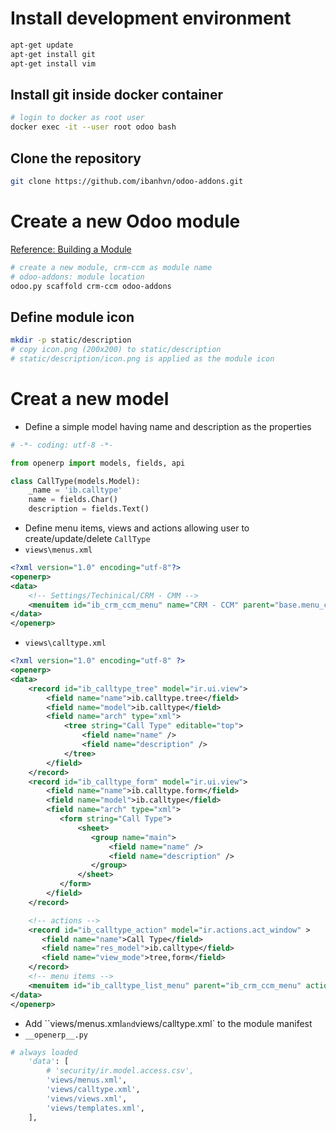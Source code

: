 # Install development environment

```sh
apt-get update
apt-get install git
apt-get install vim
```
## Install git inside docker container

```sh
# login to docker as root user
docker exec -it --user root odoo bash
```
## Clone the repository

```sh
git clone https://github.com/ibanhvn/odoo-addons.git
```
# Create a new Odoo module

[Reference: Building a Module](https://www.odoo.com/documentation/9.0/howtos/backend.html)
```sh
# create a new module, crm-ccm as module name
# odoo-addons: module location
odoo.py scaffold crm-ccm odoo-addons
```
## Define module icon

```sh
mkdir -p static/description
# copy icon.png (200x200) to static/description
# static/description/icon.png is applied as the module icon
```
# Creat a new model
- Define a simple model having name and description as the properties
```python
# -*- coding: utf-8 -*-

from openerp import models, fields, api

class CallType(models.Model):
    _name = 'ib.calltype'
    name = fields.Char()
    description = fields.Text()
```
- Define menu items, views and actions allowing user to create/update/delete `CallType`
- `views\menus.xml` 
```xml
<?xml version="1.0" encoding="utf-8"?>
<openerp>
<data>
    <!-- Settings/Techinical/CRM - CMM -->
    <menuitem id="ib_crm_ccm_menu" name="CRM - CCM" parent="base.menu_custom" sequence="1" />
</data>
</openerp>
```
- `views\calltype.xml`
```xml
<?xml version="1.0" encoding="utf-8" ?>
<openerp>
<data>
    <record id="ib_calltype_tree" model="ir.ui.view">
        <field name="name">ib.calltype.tree</field>
        <field name="model">ib.calltype</field>
        <field name="arch" type="xml">
            <tree string="Call Type" editable="top">
                <field name="name" />
                <field name="description" />
            </tree>
        </field>
    </record>
    <record id="ib_calltype_form" model="ir.ui.view">
        <field name="name">ib.calltype.form</field>
        <field name="model">ib.calltype</field>
        <field name="arch" type="xml">
           <form string="Call Type">
               <sheet>
                  <group name="main">
                      <field name="name" />
                      <field name="description" />
                  </group>
               </sheet>
           </form>
        </field>
    </record>

    <!-- actions -->
    <record id="ib_calltype_action" model="ir.actions.act_window" >
       <field name="name">Call Type</field>
       <field name="res_model">ib.calltype</field>
       <field name="view_mode">tree,form</field>
    </record>
    <!-- menu items -->
    <menuitem id="ib_calltype_list_menu" parent="ib_crm_ccm_menu" action="ib_calltype_action" sequence="10" />
</data>
</openerp>
```
- Add ``views/menus.xml` and `views/calltype.xml` to the module manifest
- `__openerp__.py`
```python
# always loaded
    'data': [
        # 'security/ir.model.access.csv',
        'views/menus.xml',
        'views/calltype.xml',
        'views/views.xml',
        'views/templates.xml',
    ],
```

